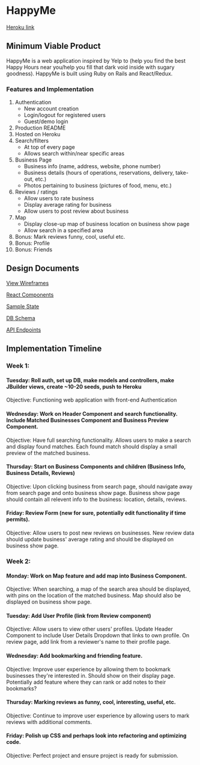 # HappyMe
[Heroku link](www.fakelinkhere.com)

## Minimum Viable Product

HappyMe is a web application inspired by Yelp to (help you find the best Happy Hours near you/help you fill that dark void inside with sugary goodness). HappyMe is built using Ruby on Rails and React/Redux.

### Features and Implementation
1. Authentication
    * New account creation
    * Login/logout for registered users
    * Guest/demo login
2. Production README
3. Hosted on Heroku
4. Search/filters
    * At top of every page
    * Allows search within/near specific areas
5. Business Page
    * Business info (name, address, website, phone number)
    * Business details (hours of operations, reservations, delivery, take-out, etc.)
    * Photos pertaining to business (pictures of food, menu, etc.)
6. Reviews / ratings
    * Allow users to rate business
    * Display average rating for business
    * Allow users to post review about business
7. Map
    * Display close-up map of business location on business show page
    * Allow search in a specified area
8. Bonus: Mark reviews funny, cool, useful etc.
9. Bonus: Profile
10. Bonus: Friends

## Design Documents
[View Wireframes](wireframes)

[React Components](components.md)

[Sample State](sample-state.md)

[DB Schema](schema.md)

[API Endpoints](api-endpoints.md)

## Implementation Timeline
### Week 1:
#### Tuesday: Roll auth, set up DB, make models and controllers, make JBuilder views, create ~10-20 seeds, push to Heroku

Objective: Functioning web application with front-end Authentication

#### Wednesday: Work on Header Component and search functionality. Include Matched Businesses Component and Business Preview Component.

Objective: Have full searching functionality. Allows users to make a search and display found matches. Each found match should display a small preview of the matched business.

#### Thursday: Start on Business Components and children (Business Info, Business Details, Reviews)

Objective: Upon clicking business from search page, should navigate away from search page and onto business show page. Business show page should contain all relevent info to the business: location, details, reviews.

#### Friday: Review Form (new for sure, potentially edit functionality if time permits).

Objective: Allow users to post new reviews on businesses. New review data should update business' average rating and should be displayed on business show page.

### Week 2:
#### Monday: Work on Map feature and add map into Business Component.

Objective: When searching, a map of the search area should be displayed, with pins on the location of the matched business. Map should also be displayed on business show page.

#### Tuesday: Add User Profile (link from Review component)

Objective: Allow users to view other users' profiles. Update Header Component to include User Details Dropdown that links to own profile. On review page, add link from a reviewer's name to their profile page.

#### Wednesday: Add bookmarking and friending feature.

Objective: Improve user experience by allowing them to bookmark businesses they're interested in. Should show on their display page. Potentially add feature where they can rank or add notes to their bookmarks?

#### Thursday: Marking reviews as funny, cool, interesting, useful, etc.

Objective: Continue to improve user experience by allowing users to mark reviews with additional comments.

#### Friday: Polish up CSS and perhaps look into refactoring and optimizing code.

Objective: Perfect project and ensure project is ready for submission.
